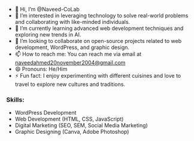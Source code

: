 - 👋 Hi, I’m @Naveed-CoLab
- 👀 I’m interested in leveraging technology to solve real-world problems and collaborating with like-minded individuals.
- 🌱 I’m currently learning advanced web development techniques and exploring new trends in AI.
- 💞️ I’m looking to collaborate on open-source projects related to web development, WordPress, and graphic design.
- 📫 How to reach me: You can reach me via email at [naveedahmed20november2004@gmail.com](mailto:naveedahmed20november2004@gmail.com) 
- 😄 Pronouns: He/Him
- ⚡ Fun fact: I enjoy experimenting with different cuisines and love to travel to explore new cultures and traditions.

### Skills:
- WordPress Development
- Web Development (HTML, CSS, JavaScript)
- Digital Marketing (SEO, SEM, Social Media Marketing)
- Graphic Designing (Canva, Adobe Photoshop)

